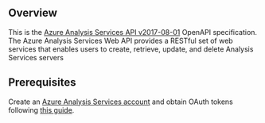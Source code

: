 ## Overview

This is the [Azure Analysis Services API v2017-08-01](https://azure.microsoft.com/en-us/services/analysis-services/) OpenAPI specification. The Azure Analysis Services Web API provides a RESTful set of web services that enables users to create, retrieve, update, and delete Analysis Services servers
## Prerequisites

 Create an [Azure Analysis Services account](https://azure.microsoft.com/en-us/services/analysis-services/) and obtain OAuth tokens following [this guide](https://docs.microsoft.com/en-us/azure/analysis-services/analysis-services-manage-users#authentication).
